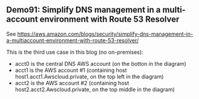 ## Demo91: Simplify DNS management in a multi-account environment with Route 53 Resolver

See https://aws.amazon.com/blogs/security/simplify-dns-management-in-a-multiaccount-environment-with-route-53-resolver/

This is the third use case in this blog (no on-premises):

- acct0 is the central DNS AWS account (on the botton in the diagram)
- acct1 is the AWS account #1 (containing host host1.acct1.Awscloud.private, on the top left in the diagram)
- acct2 is the AWS account #2 (containing host host2.acct2.Awscloud.private, on the top middle in the diagram)
